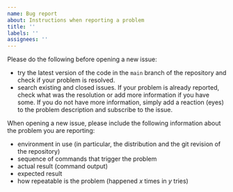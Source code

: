 ```yaml
---
name: Bug report
about: Instructions when reporting a problem
title: ''
labels: ''
assignees: ''
---
```


Please do the following before opening a new issue:
* try the latest version of the code in the `main` branch of the repository and check if your problem is resolved.
* search existing and closed issues. If your problem is already reported, check what was the resolution or add more information if you have some. If you do not have more information, simply add a reaction (eyes) to the problem description and subscribe to the issue.

When opening a new issue, please include the following information about the problem you are reporting:
* environment in use (in particular, the distribution and the git revision of the repository)
* sequence of commands that trigger the problem
* actual result (command output)
* expected result
* how repeatable is the problem (happened *x* times in *y* tries)
